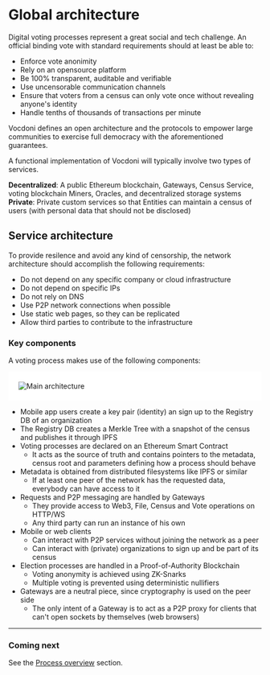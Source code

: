 # Global architecture

Digital voting processes represent a great social and tech challenge. An official binding vote with standard requirements should at least be able to:

+ Enforce vote anonimity
+ Rely on an opensource platform
+ Be 100% transparent, auditable and verifiable
+ Use uncensorable communication channels
+ Ensure that voters from a census can only vote once without revealing anyone's identity
+ Handle tenths of thousands of transactions per minute

Vocdoni defines an open architecture and the protocols to empower large communities to exercise full democracy with the aforementioned guarantees. 

A functional implementation of Vocdoni will typically involve two types of services. 

**Decentralized**: A public Ethereum blockchain, Gateways, Census Service, voting blockchain Miners, Oracles, and decentralized storage systems<br/>
**Private**: Private custom services so that Entities can maintain a census of users (with personal data that should not be disclosed)

## Service architecture

To provide resilence and avoid any kind of censorship, the network architecture should accomplish the following requirements:

+ Do not depend on any specific company or cloud infrastructure
+ Do not depend on specific IPs
+ Do not rely on DNS
+ Use P2P network connections when possible
+ Use static web pages, so they can be replicated
+ Allow third parties to contribute to the infrastructure

### Key components
A voting process makes use of the following components:

<div style="padding: 20px; background-color: white;">
	<img src="https://raw.githubusercontent.com/vocdoni/design/main/docs/main-architecture.png" alt="Main architecture"/>
</div>

- Mobile app users create a key pair (identity) an sign up to the Registry DB of an organization
- The Registry DB creates a Merkle Tree with a snapshot of the census and publishes it through IPFS
- Voting processes are declared on an Ethereum Smart Contract
	- It acts as the source of truth and contains pointers to the metadata, census root and parameters defining how a process should behave
- Metadata is obtained from distributed filesystems like IPFS or similar
	- If at least one peer of the network has the requested data, everybody can have access to it
- Requests and P2P messaging are handled by Gateways
	- They provide access to Web3, File, Census and Vote operations on HTTP/WS
	- Any third party can run an instance of his own
- Mobile or web clients
	- Can interact with P2P services without joining the network as a peer
	- Can interact with (private) organizations to sign up and be part of its census
- Election processes are handled in a Proof-of-Authority Blockchain
	- Voting anonymity is achieved using ZK-Snarks
	- Multiple voting is prevented using deterministic nullifiers
- Gateways are a neutral piece, since cryptography is used on the peer side
	- The only intent of a Gateway is to act as a P2P proxy for clients that can't open sockets by themselves (web browsers)

---

### Coming next

See the [Process overview](/architecture/process-overview) section.
